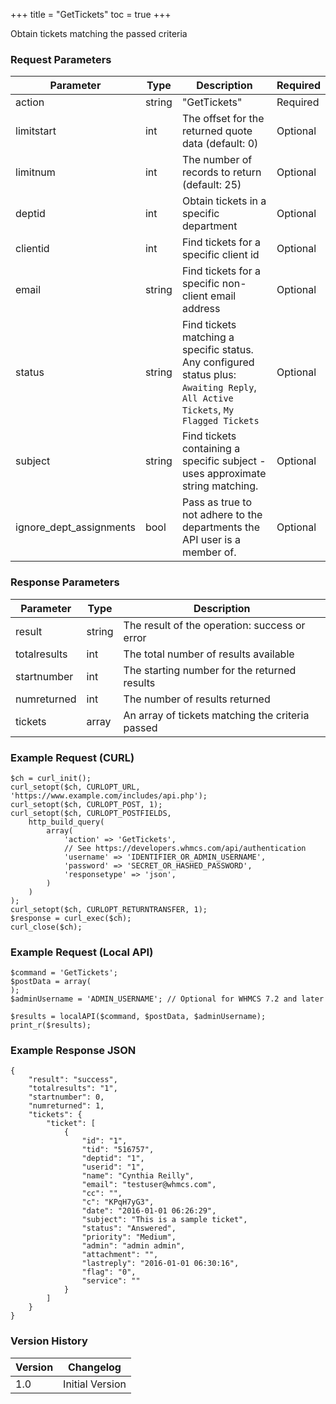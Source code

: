 +++
title = "GetTickets"
toc = true
+++

Obtain tickets matching the passed criteria

### Request Parameters

| Parameter | Type | Description | Required |
| --------- | ---- | ----------- | -------- |
| action | string | "GetTickets" | Required |
| limitstart | int | The offset for the returned quote data (default: 0) | Optional |
| limitnum | int | The number of records to return (default: 25) | Optional |
| deptid | int | Obtain tickets in a specific department | Optional |
| clientid | int | Find tickets for a specific client id | Optional |
| email | string | Find tickets for a specific non-client email address | Optional |
| status | string | Find tickets matching a specific status. Any configured status plus: `Awaiting Reply`, `All Active Tickets`, `My Flagged Tickets` | Optional |
| subject | string | Find tickets containing a specific subject - uses approximate string matching. | Optional |
| ignore_dept_assignments | bool | Pass as true to not adhere to the departments the API user is a member of. | Optional |

### Response Parameters

| Parameter | Type | Description |
| --------- | ---- | ----------- |
| result | string | The result of the operation: success or error |
| totalresults | int | The total number of results available |
| startnumber | int | The starting number for the returned results |
| numreturned | int | The number of results returned |
| tickets | array | An array of tickets matching the criteria passed |


### Example Request (CURL)

```
$ch = curl_init();
curl_setopt($ch, CURLOPT_URL, 'https://www.example.com/includes/api.php');
curl_setopt($ch, CURLOPT_POST, 1);
curl_setopt($ch, CURLOPT_POSTFIELDS,
    http_build_query(
        array(
            'action' => 'GetTickets',
            // See https://developers.whmcs.com/api/authentication
            'username' => 'IDENTIFIER_OR_ADMIN_USERNAME',
            'password' => 'SECRET_OR_HASHED_PASSWORD',
            'responsetype' => 'json',
        )
    )
);
curl_setopt($ch, CURLOPT_RETURNTRANSFER, 1);
$response = curl_exec($ch);
curl_close($ch);
```


### Example Request (Local API)

```
$command = 'GetTickets';
$postData = array(
);
$adminUsername = 'ADMIN_USERNAME'; // Optional for WHMCS 7.2 and later

$results = localAPI($command, $postData, $adminUsername);
print_r($results);
```


### Example Response JSON

```
{
    "result": "success",
    "totalresults": "1",
    "startnumber": 0,
    "numreturned": 1,
    "tickets": {
        "ticket": [
            {
                "id": "1",
                "tid": "516757",
                "deptid": "1",
                "userid": "1",
                "name": "Cynthia Reilly",
                "email": "testuser@whmcs.com",
                "cc": "",
                "c": "KPqH7yG3",
                "date": "2016-01-01 06:26:29",
                "subject": "This is a sample ticket",
                "status": "Answered",
                "priority": "Medium",
                "admin": "admin admin",
                "attachment": "",
                "lastreply": "2016-01-01 06:30:16",
                "flag": "0",
                "service": ""
            }
        ]
    }
}
```


### Version History

| Version | Changelog |
| ------- | --------- |
| 1.0 | Initial Version |

